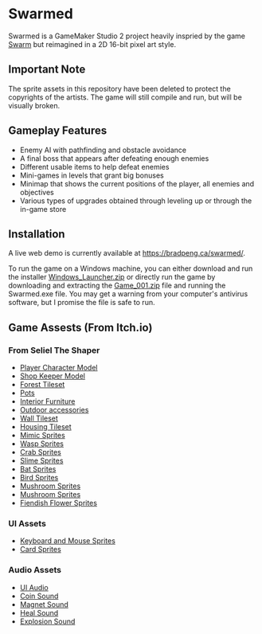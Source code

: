 # Swarmed
Swarmed is a GameMaker Studio 2 project heavily inspried by the game <a href="https://support-leagueoflegends.riotgames.com/hc/en-us/articles/30724622774931-Swarm-Operation-Anima-Squad-Game-Mode-Guide">Swarm</a> but reimagined in a 2D 16-bit pixel art style. 

## Important Note
The sprite assets in this repository have been deleted to protect the copyrights of the artists. The game will still compile and run, but will be visually broken.

## Gameplay Features
- Enemy AI with pathfinding and obstacle avoidance
- A final boss that appears after defeating enough enemies
- Different usable items to help defeat enemies
- Mini-games in levels that grant big bonuses
- Minimap that shows the current positions of the player, all enemies and objectives
- Various types of upgrades obtained through leveling up or through the in-game store


## Installation
A live web demo is currently available at https://bradpeng.ca/swarmed/. 

To run the game on a Windows machine, you can either download and run the installer [Windows_Launcher.zip](https://github.com/BradPeng/Swarmed-Release/blob/main/Windows_Launcher.zip) or directly run the game by downloading and extracting the [Game_001.zip](https://github.com/BradPeng/Swarmed-Release/blob/main/Game_001.zip) file and running the Swarmed.exe file. You may get a warning from your computer's antivirus software, but I promise the file is safe to run. 

## Game Assests (From Itch.io)

### From Seliel The Shaper
- <a href="https://seliel-the-shaper.itch.io/farmer-base">Player Character Model</a>
- <a href="https://seliel-the-shaper.itch.io/npc-pack">Shop Keeper Model</a>
- <a href="https://seliel-the-shaper.itch.io/gentle-forest">Forest Tileset</a>
- <a href="https://seliel-the-shaper.itch.io/breakable-pots">Pots</a>
- <a href="https://seliel-the-shaper.itch.io/cozy-furnishings">Interior Furniture</a>
- <a href="https://seliel-the-shaper.itch.io/villageaccessories">Outdoor accessories</a>
- <a href="https://seliel-the-shaper.itch.io/fencesandwalls">Wall Tileset</a>
- <a href="https://seliel-the-shaper.itch.io/iconic-homestead">Housing Tileset</a>
- <a href="https://seliel-the-shaper.itch.io/malevolent-mimic">Mimic Sprites</a>
- <a href="https://seliel-the-shaper.itch.io/wayward-wasp">Wasp Sprites</a>
- <a href="https://seliel-the-shaper.itch.io/cranky-crab">Crab Sprites</a>
- <a href="https://seliel-the-shaper.itch.io/slippery-slime">Slime Sprites</a>
- <a href="https://seliel-the-shaper.itch.io/bashful-bat">Bat Sprites</a>
- <a href="https://seliel-the-shaper.itch.io/harrowing-hawk">Bird Sprites</a>
- <a href="https://seliel-the-shaper.itch.io/moody-mushroom">Mushroom Sprites</a>
- <a href="https://seliel-the-shaper.itch.io/greedy-gremlin">Mushroom Sprites</a>
- <a href="https://seliel-the-shaper.itch.io/fiendish-flower">Fiendish Flower Sprites</a>

### UI Assets
- <a href="https://oworowo.itch.io/keyboard-keys-asset-pack">Keyboard and Mouse Sprites</a>
- <a href="https://srtoasty.itch.io/ui-assets-pack-2">Card Sprites</a>

### Audio Assets
- <a href="https://ellr.itch.io/universal-ui-soundpack">UI Audio</a>
- [Coin Sound](https://pixabay.com/users/driken5482-45721595/?utm_source=link-attribution&utm_medium=referral&utm_campaign=music&utm_content=236671)
- [Magnet Sound](https://samplefocus.com/samples/laser-absorb?page=4)
- [Heal Sound](https://www.soundsnap.com/tags/heal)
- [Explosion Sound](https://samplefocus.com/samples/8-bit-explosion)